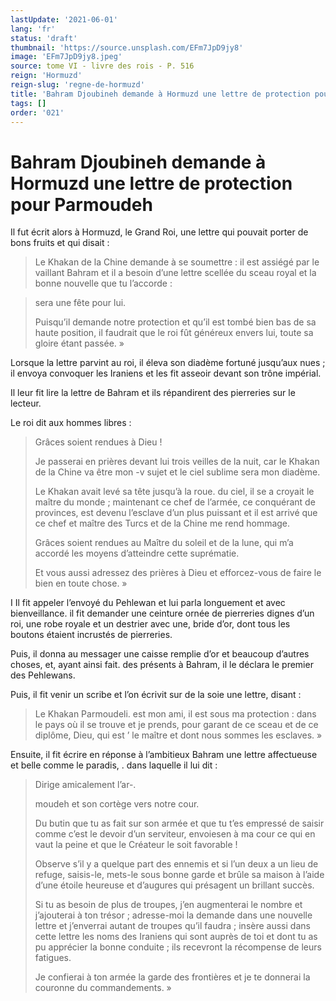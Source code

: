 ```yaml
---
lastUpdate: '2021-06-01'
lang: 'fr'
status: 'draft'
thumbnail: 'https://source.unsplash.com/EFm7JpD9jy8'
image: 'EFm7JpD9jy8.jpeg'
source: tome VI - livre des rois - P. 516
reign: 'Hormuzd'
reign-slug: 'regne-de-hormuzd'
title: 'Bahram Djoubineh demande à Hormuzd une lettre de protection pour Parmoudeh | Le Livre des Rois | Shâhnâmeh'
tags: []
order: '021'
---
```


<!-- LTeX: language=fr -->

# Bahram Djoubineh demande à Hormuzd une lettre de protection pour Parmoudeh

Il fut écrit alors à Hormuzd, le Grand Roi, une lettre qui pouvait porter de bons fruits et qui disait :

> Le Khakan de la Chine demande à se soumettre : il est assiégé par le vaillant Bahram et il a besoin d’une lettre scellée du sceau royal et la bonne nouvelle que tu l’accorde :

> sera une fête pour lui.
>
> Puisqu’il demande notre protection et qu’il est tombé bien bas de sa haute position, il faudrait que le roi fût généreux envers lui, toute sa gloire étant passée. »

Lorsque la lettre parvint au roi, il éleva son diadème fortuné jusqu’aux nues ; il envoya convoquer les Iraniens et les fit asseoir devant son trône impérial.

Il leur fit lire la lettre de Bahram et ils répandirent des pierreries sur le lecteur.

Le roi dit aux hommes libres :

> Grâces soient rendues à Dieu !
>
> Je passerai en prières devant lui trois veilles de la nuit, car le Khakan de la Chine va être mon
-v sujet et le ciel sublime sera mon diadème.
>
> Le Khakan avait levé sa tête jusqu’à la roue. du ciel, il se a croyait le maître du monde ; maintenant ce chef de l’armée, ce conquérant de provinces, est devenu l’esclave d’un plus puissant et il est arrivé que ce chef et maître des Turcs et de la Chine me rend hommage.
>
> Grâces soient rendues au Maître du soleil et de la lune, qui m’a accordé les moyens d’atteindre cette suprématie.
>
> Et vous aussi adressez des prières à Dieu et efforcez-vous de faire le bien en toute chose. »

I Il fit appeler l’envoyé du Pehlewan et lui parla longuement et avec bienveillance. il fit demander une ceinture ornée de pierreries dignes d’un roi, une robe royale et un destrier avec une, bride d’or, dont tous les boutons étaient incrustés de pierreries.

Puis, il donna au messager une caisse remplie d’or et beaucoup d’autres choses, et, ayant ainsi fait. des présents à Bahram, il le déclara le premier des Pehlewans.

Puis, il fit venir un scribe et l’on écrivit sur de la soie une lettre, disant :

> Le Khakan Parmoudeli. est mon ami, il est sous ma protection : dans le pays où il se trouve et je prends, pour garant de ce sceau et de ce diplôme, Dieu, qui est
’ le maître et dont nous sommes les esclaves. »

Ensuite, il fit écrire en réponse à l’ambitieux Bahram une lettre affectueuse et belle comme le paradis, . dans laquelle il lui dit :

> Dirige amicalement l’ar-.
>
> moudeh et son cortège vers notre cour.
>
> Du butin que tu as fait sur son armée et que tu t’es empressé de saisir comme c’est le devoir d’un serviteur, envoiesen à ma cour ce qui en vaut la peine et que le Créateur le soit favorable !
>
> Observe s’il y a quelque part des ennemis et si l’un deux a un lieu de refuge, saisis-le, mets-le sous bonne garde et brûle sa maison à l’aide d’une étoile heureuse et d’augures qui présagent un brillant succès.
>
> Si tu as besoin de plus de troupes, j’en augmenterai le nombre et j’ajouterai à ton trésor ; adresse-moi la demande dans une nouvelle lettre et j’enverrai autant de troupes qu’il faudra ; insère aussi dans cette lettre les noms des Iraniens qui sont auprès de toi et dont tu as pu apprécier la bonne conduite ; ils recevront la récompense de leurs fatigues.
>
> Je confierai à ton armée la garde des frontières et je te donnerai la couronne du commandements. »
